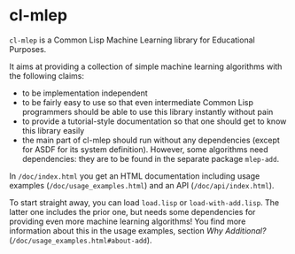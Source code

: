 # cl-mlep

`cl-mlep` is a Common Lisp Machine Learning library for Educational Purposes.

It aims at providing a collection of simple machine learning algorithms with the following claims:

* to be implementation independent
* to be fairly easy to use so that even intermediate Common Lisp programmers should be able to use this library instantly without pain
* to provide a tutorial-style documentation so that one should get to know this library easily
* the main part of cl-mlep should run without any dependencies (except for ASDF for its system definition). However, some algorithms need dependencies: they are to be found in the separate package `mlep-add`.

In `/doc/index.html` you get an HTML documentation including usage examples (`/doc/usage_examples.html`) and an API (`/doc/api/index.html`).

To start straight away, you can load `load.lisp` or `load-with-add.lisp`. The latter one includes the prior one, but needs some dependencies for providing even more machine learning algorithms! You find more information about this in the usage examples, section *Why Additional?* (`/doc/usage_examples.html#about-add`).